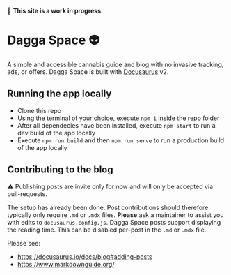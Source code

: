 🚧 **This site is a work in progress.**


# Dagga Space 👽

A simple and accessible cannabis guide and blog with no invasive tracking, ads, or offers. Dagga Space is built with [Docusaurus](https://docusaurus.io/) v2.

## Running the app locally

- Clone this repo
- Using the terminal of your choice, execute `npm i` inside the repo folder
- After all dependecies have been installed, execute `npm start` to run a dev build of the app locally
- Execute `npm run build` and then `npm run serve` to run a production build of the app locally

## Contributing to the blog

⚠️ Publishing posts are invite only for now and will only be accepted via pull-requests.

The setup has already been done. Post contributions should therefore typically only require `.md` or `.mdx` files. **Please** ask a maintainer to assist you with edits to `docusaurus.config.js`. Dagga Space posts support displaying the reading time. This can be disabled per-post in the `.md` or `.mdx` file.

Please see:

- https://docusaurus.io/docs/blog#adding-posts
- https://www.markdownguide.org/
